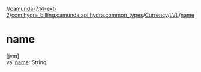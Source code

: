 //[camunda-7.14-ext-2](../../../../index.md)/[com.hydra_billing.camunda.api.hydra.common_types](../../index.md)/[Currency](../index.md)/[LVL](index.md)/[name](name.md)

# name

[jvm]\
val [name](name.md): String
